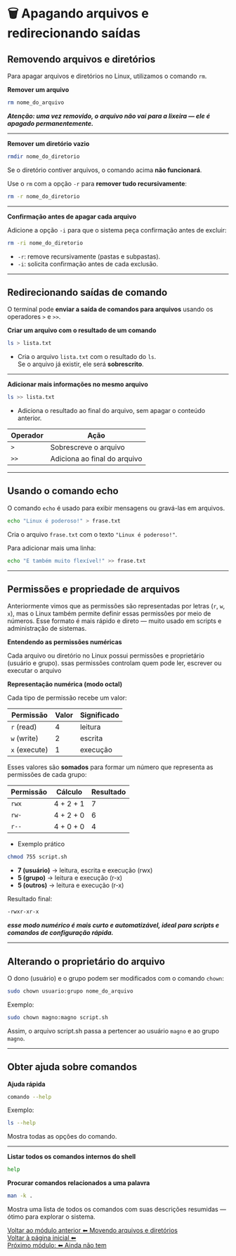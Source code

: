 # 🗑️ Apagando arquivos e redirecionando saídas  

## Removendo arquivos e diretórios

Para apagar arquivos e diretórios no Linux, utilizamos o comando `rm`.

**Remover um arquivo**
```bash
rm nome_do_arquivo
```  

***Atenção: uma vez removido, o arquivo não vai para a lixeira — ele é apagado permanentemente.***  

---  

**Remover um diretório vazio**
```bash
rmdir nome_do_diretorio
```  

Se o diretório contiver arquivos, o comando acima **não funcionará**.  

Use o `rm` com a opção `-r` para **remover tudo recursivamente**:

```bash
rm -r nome_do_diretorio
```  

---  

**Confirmação antes de apagar cada arquivo**

Adicione a opção `-i` para que o sistema peça confirmação antes de excluir:  

```bash
rm -ri nome_do_diretorio
```  
  
- `-r`: remove recursivamente (pastas e subpastas).
- `-i`: solicita confirmação antes de cada exclusão.  

---  

## Redirecionando saídas de comando

O terminal pode **enviar a saída de comandos para arquivos** usando os operadores `>` e `>>`.  

**Criar um arquivo com o resultado de um comando**  
```bash
ls > lista.txt
```  

- Cria o arquivo `lista.txt` com o resultado do `ls`.  
Se o arquivo já existir, ele será **sobrescrito**.  

---  

**Adicionar mais informações no mesmo arquivo**  
```bash
ls >> lista.txt
```  

- Adiciona o resultado ao final do arquivo, sem apagar o conteúdo anterior.

| **Operador** | **Ação** |  
|--------------|----------|  
| `>` | Sobrescreve o arquivo |  
| `>>` | Adiciona ao final do arquivo |  

---  

## Usando o comando echo

O comando `echo` é usado para exibir mensagens ou gravá-las em arquivos.
```bash
echo "Linux é poderoso!" > frase.txt
```

Cria o arquivo `frase.txt` com o texto `"Linux é poderoso!"`.  
  

Para adicionar mais uma linha:
```bash
echo "E também muito flexível!" >> frase.txt
```  

---  

## Permissões e propriedade de arquivos

Anteriormente vimos que as permissões são representadas por letras (`r`, `w`, `x`), mas o Linux também permite definir essas permissões por meio de números.
Esse formato é mais rápido e direto — muito usado em scripts e administração de sistemas.  

**Entendendo as permissões numéricas**

Cada arquivo ou diretório no Linux possui permissões e proprietário (usuário e grupo).
ssas permissões controlam quem pode ler, escrever ou executar o arquivo  

**Representação numérica (modo octal)**

Cada tipo de permissão recebe um valor:

| Permissão	| Valor	| Significado |  
|-----------|-------|-------------|  
| `r` (read) | 4 | leitura |  
| `w` (write) | 2 | escrita |  
| `x` (execute) | 1 | execução |  
  
Esses valores são **somados** para formar um número que representa as permissões de cada grupo:  

| Permissão	| Cálculo | Resultado |  
|-----------|-------|-------------|  
| `rwx` | 4 + 2 + 1 | 7 |  
| `rw-` | 4 + 2 + 0 | 6 |  
| `r--` | 4 + 0 + 0 | 4 |  

- Exemplo prático
```bash
chmod 755 script.sh
```  
- **7 (usuário)** → leitura, escrita e execução (rwx)  
- **5 (grupo)** → leitura e execução (r-x)  
- **5 (outros)** → leitura e execução (r-x)  

Resultado final:
```bash
-rwxr-xr-x
```

***esse modo numérico é mais curto e automatizável, ideal para scripts e comandos de configuração rápida.***  

---  

## Alterando o proprietário do arquivo

O dono (usuário) e o grupo podem ser modificados com o comando `chown`:
```bash
sudo chown usuario:grupo nome_do_arquivo
```  
Exemplo:
```bash
sudo chown magno:magno script.sh
```  
Assim, o arquivo script.sh passa a pertencer ao usuário `magno` e ao grupo `magno`.  

---  

## Obter ajuda sobre comandos
**Ajuda rápida**
```bash
comando --help
```  
Exemplo:
```bash
ls --help
```  
Mostra todas as opções do comando.  

---  

**Listar todos os comandos internos do shell**
```bash
help
```  
**Procurar comandos relacionados a uma palavra**
```bash
man -k .
```  
Mostra uma lista de todos os comandos com suas descrições resumidas — ótimo para explorar o sistema.


[Voltar ao módulo anterior ⬅ Movendo arquivos e diretórios ](../copiando)  
[Voltar à página inicial ⬅ ](../)  
[Próximo módulo: ⬅ Ainda não tem]() 